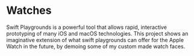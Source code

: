 # Watches
Swift Playgrounds is a powerful tool that allows rapid, interactive prototyping of many iOS and macOS technologies. This project shows an imaginative extension of what swift playgrounds can offer for the Apple Watch in the future, by demoing some of my custom made watch faces. 
